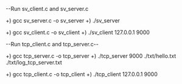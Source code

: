   --Run sv_client.c and sv_server.c

+) gcc sv_server.c -o sv_server
+) ./sv_server
   
+) gcc sv_client.c -o sv_client
+) ./sv_client 127.0.0.1 9000


  --Run tcp_client.c and tcp_server.c--

+) gcc tcp_server.c -o tcp_server
+) ./tcp_server 9000 ./txt/hello.txt ./txt/log_tcp_server.txt

+) gcc tcp_client.c -o tcp_client
+) ./tcp_client 127.0.0.1 9000
